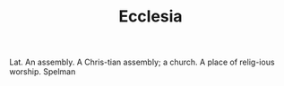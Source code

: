 ---
title: Ecclesia
letter: E
permalink: "/definitions/bld-ecclesia.html"
body: Lat. An assembly. A Chris-tian assembly; a church. A place of relig-ious worship.
  Spelman
published_at: '2018-07-07'
source: Black's Law Dictionary 2nd Ed (1910)
layout: post
---